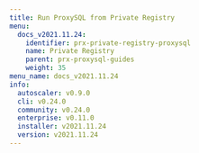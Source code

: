 ```yaml
---
title: Run ProxySQL from Private Registry
menu:
  docs_v2021.11.24:
    identifier: prx-private-registry-proxysql
    name: Private Registry
    parent: prx-proxysql-guides
    weight: 35
menu_name: docs_v2021.11.24
info:
  autoscaler: v0.9.0
  cli: v0.24.0
  community: v0.24.0
  enterprise: v0.11.0
  installer: v2021.11.24
  version: v2021.11.24
---
```


